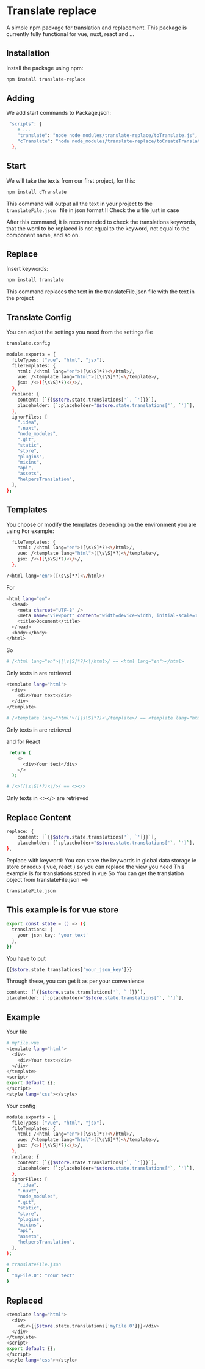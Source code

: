 # Translate replace

A simple npm package for translation and replacement.
This package is currently fully functional for vue, nuxt, react and ...

## Installation

Install the package using npm:

```bash
npm install translate-replace
```

## Adding

We add start commands to Package.json:

```bash
 "scripts": {
    # ...
    "translate": "node node_modules/translate-replace/toTranslate.js",
    "cTranslate": "node node_modules/translate-replace/toCreateTranslate.js"
  },
  ```

## Start

We will take the texts from our first project, for this:

```bash
npm install cTranslate
```
This command will output all the text in your project to the ```translateFile.json ``` file in json format
!! Check the u file just in case

After this command, it is recommended to check the translations keywords, that the word to be replaced is not equal to the keyword, not equal to the component name, and so on.

## Replace
Insert keywords:

```bash
npm install translate
```
This command replaces the text in the translateFile.json file with the text in the project

## Translate Config
You can adjust the settings you need from the settings file
```bash
translate.config
```

```bash
module.exports = {
  fileTypes: ["vue", "html", "jsx"],
  fileTemplates: {
    html: /<html lang="en">([\s\S]*?)<\/html>/,
    vue: /<template lang="html">([\s\S]*?)<\/template>/,
    jsx: /<>([\s\S]*?)<\/>/,
  },
  replace: {
    content: [`{{$store.state.translations['`, `']}}`],
    placeholder: [`:placeholder="$store.state.translations['`, `']`],
  },
  ignorFiles: [
    ".idea",
    ".nuxt",
    "node_modules",
    ".git",
    "static",
    "store",
    "plugins",
    "mixins",
    "api",
    "assets",
    "helpersTranslation",
  ],
};
```
## Templates

You choose or modify the templates depending on the environment you are using
For example:
```bash
  fileTemplates: {
    html: /<html lang="en">([\s\S]*?)<\/html>/,
    vue: /<template lang="html">([\s\S]*?)<\/template>/,
    jsx: /<>([\s\S]*?)<\/>/,
  },
```
```bash
/<html lang="en">([\s\S]*?)<\/html>/
```
For
```bash
<html lang="en">
  <head>
    <meta charset="UTF-8" />
    <meta name="viewport" content="width=device-width, initial-scale=1.0" />
    <title>Document</title>
  </head>
  <body></body>
</html>
```
So
```bash
# /<html lang="en">([\s\S]*?)<\/html>/ == <html lang="en"></html>
```
Only texts in <html lang="en"></html> are retrieved


```bash
<template lang="html">
  <div>
    <div>Your text</div>
  </div>
</template>
```
```bash
# /<template lang="html">([\s\S]*?)<\/template>/ == <template lang="html"></template>
```
Only texts in <template lang="html"></template> are retrieved

and for React

```bash
 return (
    <>
      <div>Your text</div>
    </>
  );
```
```bash
# /<>([\s\S]*?)<\/>/ == <></>
```

Only texts in <></> are retrieved

## Replace Content

```bash
replace: {
    content: [`{{$store.state.translations['`, `']}}`],
    placeholder: [`:placeholder="$store.state.translations['`, `']`],
},
  ```
  Replace with keyword:
  You can store the keywords in global data storage ie store or redux ( vue, react ) so you can replace the view you need
  This example is for translations stored in vue
  So
  You can get the translation object from translateFile.json
  ==> 
   ```bash
   translateFile.json
   ```
   ## This example is for vue store
   
```bash
export const state = () => ({
  translations: {
    your_json_key: 'your_text'
  },
})
```
You have to put
```bash
{{$store.state.translations['your_json_key']}}
```
Through these, you can get it as per your convenience
```bash
content: [`{{$store.state.translations['`, `']}}`],
placeholder: [`:placeholder="$store.state.translations['`, `']`],
```

   ## Example
Your file
```bash
# myFile.vue
<template lang="html">
  <div>
    <div>Your text</div>
  </div>
</template>
<script>
export default {};
</script>
<style lang="css"></style>
```
Your config
```bash
module.exports = {
  fileTypes: ["vue", "html", "jsx"],
  fileTemplates: {
    html: /<html lang="en">([\s\S]*?)<\/html>/,
    vue: /<template lang="html">([\s\S]*?)<\/template>/,
    jsx: /<>([\s\S]*?)<\/>/,
  },
  replace: {
    content: [`{{$store.state.translations['`, `']}}`],
    placeholder: [`:placeholder="$store.state.translations['`, `']`],
  },
  ignorFiles: [
    ".idea",
    ".nuxt",
    "node_modules",
    ".git",
    "static",
    "store",
    "plugins",
    "mixins",
    "api",
    "assets",
    "helpersTranslation",
  ],
};
```
```bash
# translateFile.json
{
  "myFile.0": "Your text"
}
```

## Replaced

```bash
<template lang="html">
  <div>
    <div>{{$store.state.translations['myFile.0']}}</div>
  </div>
</template>
<script>
export default {};
</script>
<style lang="css"></style>
```